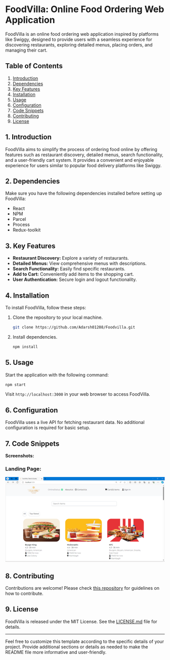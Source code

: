 # FoodVilla: Online Food Ordering Web Application

FoodVilla is an online food ordering web application inspired by platforms like Swiggy, designed to provide users with a seamless experience for discovering restaurants, exploring detailed menus, placing orders, and managing their cart.

## Table of Contents

1. [Introduction](#introduction)
2. [Dependencies](#dependencies)
3. [Key Features](#key-features)
4. [Installation](#installation)
5. [Usage](#usage)
6. [Configuration](#configuration)
7. [Code Snippets](#code-snippets)
8. [Contributing](#contributing)
9. [License](#license)

## 1. Introduction

FoodVilla aims to simplify the process of ordering food online by offering features such as restaurant discovery, detailed menus, search functionality, and a user-friendly cart system. It provides a convenient and enjoyable experience for users similar to popular food delivery platforms like Swiggy.

## 2. Dependencies

Make sure you have the following dependencies installed before setting up FoodVilla:

- React
- NPM
- Parcel
- Process
- Redux-toolkit

## 3. Key Features

- **Restaurant Discovery:** Explore a variety of restaurants.
- **Detailed Menus:** View comprehensive menus with descriptions.
- **Search Functionality:** Easily find specific restaurants.
- **Add to Cart:** Conveniently add items to the shopping cart.
- **User Authentication:** Secure login and logout functionality.

## 4. Installation

To install FoodVilla, follow these steps:

1. Clone the repository to your local machine.
   ```bash
   git clone https://github.com/Adarsh01208/Foodvilla.git
   ```

2. Install dependencies.
   ```bash
   npm install
   ```

## 5. Usage

Start the application with the following command:

```bash
npm start
```

Visit `http://localhost:3000` in your web browser to access FoodVilla.

## 6. Configuration

FoodVilla uses a live API for fetching restaurant data. No additional configuration is required for basic setup.

## 7. Code Snippets

**Screenshots:**
### Landing Page:

![](previews/LandingPage.png)

## 8. Contributing

Contributions are welcome! Please check [this repository](https://github.com/Adarsh01208/Foodvilla) for guidelines on how to contribute.

## 9. License

FoodVilla is released under the MIT License. See the [LICENSE.md](LICENSE.md) file for details.

---

Feel free to customize this template according to the specific details of your project. Provide additional sections or details as needed to make the README file more informative and user-friendly.
